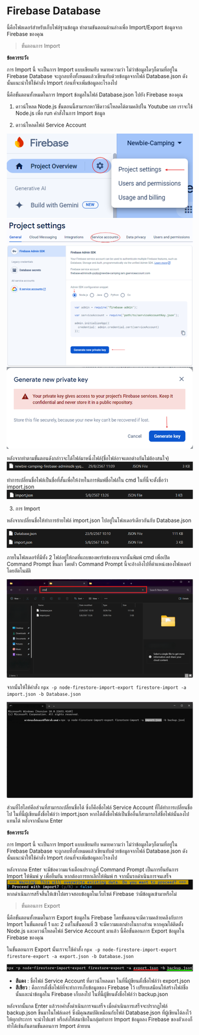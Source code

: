 # Firebase Database
นี้คือโฟลเดอร์สำหรับเก็บไฟล์ฐานข้อมูล ทำตามขันตอนด้านล่างเพื่อ Import/Export ข้อมูลจาก Firebase ของคุณ

> ขั้นตอนการ Import

**ข้อควรระวัง**

การ Import นี้ จะเป็นการ Import แบบเขียนทับ หมายความว่า ไม่ว่าข้อมูลใดๆก็ตามที่อยู่ใน Firebase Database จะถูกลบทิ้งทั้งหมดแล้วเขียนทับด้วยข้อมูลจากไฟล์ Database.json ดังนั้นแนะนำให้ใช้คำสั่ง Import ก่อนที่จะเพิ่มข้อมูลอะไรลงไป

นี้คือขั้นตอนทั้งหมดในการ Import ข้อมูลในไฟล์ Database.json ไปยัง Firebase ของคุณ

 1. ดาวน์โหลด Node.js
 ขั้นตอนนี้สามารถหาวิธีดาวน์โหลดได้ตามคลิปใน Youtube เลย เราจะใช้ Node.js เพื่อ run คำสั่งในการ Import ข้อมูล
 
 2. ดาวน์โหลดไฟล์ Service Account 
 
 ![enter image description here](https://github.com/MANON-T/Newbie_Camping/blob/main/Tutorial%20Material/Web%20Application/get_serviceAccountKey_1.png)
![enter image description here](https://github.com/MANON-T/Newbie_Camping/blob/main/Tutorial%20Material/Web%20Application/get_serviceAccountKey_2.png)
![enter image description here](https://github.com/MANON-T/Newbie_Camping/blob/main/Tutorial%20Material/Web%20Application/get_serviceAccountKey_3.png)
![enter image description here](https://github.com/MANON-T/Newbie_Camping/blob/main/Tutorial%20Material/Web%20Application/get_serviceAccountKey_4.png)

หลังจากทำตามขั้นตอนดังกล่าวจะได้ไฟล์มาหนึ่งไฟล์(ชื่อไฟล์อาจแตกต่างกันไม่ต้องสนใจ)
![enter image description here](https://github.com/MANON-T/Newbie_Camping/blob/main/Tutorial%20Material/Web%20Application/get_serviceAccountKey_5.png)

ทำการเปลี่ยนชื่อไฟล์เป็นชื่อที่สั้นเพื่อให้ง่ายในการพิมพ์ชื่อไฟล์ใน cmd ในที่นี้จะตั้งชื่อว่า import.json
![enter image description here](https://github.com/MANON-T/Newbie_Camping/blob/main/Tutorial%20Material/Firebase%20Database/service_Account_1.png)
 
 3. การ Import

หลังจากเปลี่ยนชื่อให้ทำการย้ายไฟล์ import.json ไปอยู่ในโฟลเดอร์เดียวกันกับ Database.json

![enter image description here](https://github.com/MANON-T/Newbie_Camping/blob/main/Tutorial%20Material/Firebase%20Database/import_1.png)

ภายในโฟลเดอร์ที่มีทั้ง 2 ไฟล์อยู่ให้กดที่แถบของพาร์ทข้องบนจากนั้นพิมพ์ cmd เพื่อเปิด Command Prompt ขึ้นมา โดยตัว Command Prompt นี้จะอ้างอิงไปที่ตำแหน่งของโฟลเดอร์โดยอัตโนมัติ

![enter image description here](https://github.com/MANON-T/Newbie_Camping/blob/main/Tutorial%20Material/Firebase%20Database/import_2.png)

จากนั้นให้ใช้คำสั่ง `npx -p node-firestore-import-export firestore-import -a import.json -b Database.json`

![enter image description here](https://github.com/MANON-T/Newbie_Camping/blob/main/Tutorial%20Material/Firebase%20Database/import_3.png)

ส่วนที่ไฮไลท์คือส่วนที่สามารถเปลี่ยนชื่อได้ ซึ่งก็คือชื่อไฟล์ Service Account ที่ได้ทำการเปลี่ยนชื่อไป ในที่นี้ผู้เขียนตั้งชื่อไฟล์ว่า import.json หากได้ตั้งชื้อไฟล์เป็นชื่ออื่นก็สามารถใส่ชื่อไฟล์นั้นลงไปแทนได้ หลังจากนั้นกด Enter

**ข้อควรระวัง**

การ Import นี้ จะเป็นการ Import แบบเขียนทับ หมายความว่า ไม่ว่าข้อมูลใดๆก็ตามที่อยู่ใน Firebase Database จะถูกลบทิ้งทั้งหมดแล้วเขียนทับด้วยข้อมูลจากไฟล์ Database.json ดังนั้นแนะนำให้ใช้คำสั่ง Import ก่อนที่จะเพิ่มข้อมูลอะไรลงไป

หลังจากกด Enter จะมีข้อความแจ้งเตือนปรากฏที่ Command Prompt เป็นการยืนยันการ Import ให้พิมพ์ y เพื่อยืนยัน หากต้องการยกเลิกให้พิมพ์ n จากนั้นรอดำเนินการจนเสร็จ 
![enter image description here](https://github.com/MANON-T/Newbie_Camping/blob/main/Tutorial%20Material/Firebase%20Database/import_4.png)
หากดำเนินการสร็จสิ้นให้เข้าไปตรวจสอบข้อมูลในเว็บไซต์ Firebase ว่ามีข้อมูลเข้ามาหรือไม่

> ขั้นตอนการ Export
> 
นี้คือขั้นตอนทั้งหมดในการ Export ข้อมูลใน Firebase โดยขั้นตอนจะมีความคล้ายคลึงกับการ Import ในขั้นตอนที่ 1 และ 2 แต่ในขั้นตอนที่ 3 จะมีความแตกต่างในบางส่วน หากคุณได้ติดตั้ง Node.js และดาวน์โหลดไฟล์ Service Account มาแล้ว นี้คือขั้นตอนการ Export ข้อมูลใน Firebase ของคุณ

ในขั้นตอนการ Export นั้นเราจะใช้คำสั้ง `npx -p node-firestore-import-export firestore-export -a export.json -b Database.json`

![enter image description here](https://github.com/MANON-T/Newbie_Camping/blob/main/Tutorial%20Material/Firebase%20Database/export_1.png)

 - **สีแดง** : ชื่อไฟล์ Service Account ที่ดาวน์โหลดมา ในที่นี้ผู้ขียนตั้งชื่อไฟล์ว่า export.json
 - **สีเขียว** : คือการตั้งชื่อไฟล์ที่จะทำการเก็บข้อมูลของ Firebase ไว้ เปรียบเสมือนให้สร้างไฟล์ชื่อนั้นและนำข้อมูลใน Firebase เก็บลงไป ในที่นี้ผู้ขียนตั้งชื่อไฟล์ว่า backup.json

หลังจากนั้นกด Enter แล้วรอคำสั้งดำเนินการจนเสร็จ เมื่อดำเนินการเสร็จจะปรากฎไฟล์ backup.json ขึ้นมาในโฟล์เดอร์ ซึ่งมีคุณสมบัติเหมือนกับไฟล์ Database.json ที่ผู้เขียนได้ลงไว้ให้ทุกประการ จะนำไปแชร์ หรือส่งให้สมาชิกในกลุ่มทำการ Import ข้อมูลลง Firebase ของตัวเองก็ทำได้เช้นกันตามขั้นตอนการ Import ด้ายบน

